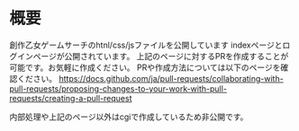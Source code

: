 # 概要
創作乙女ゲームサーチのhtnl/css/jsファイルを公開しています
indexページとログインページが公開されています。
上記のページに対するPRを作成することが可能です。お気軽に作成ください。
PRや作成方法については以下のページを確認ください。
https://docs.github.com/ja/pull-requests/collaborating-with-pull-requests/proposing-changes-to-your-work-with-pull-requests/creating-a-pull-request


内部処理や上記のページ以外はcgiで作成しているため非公開です。

